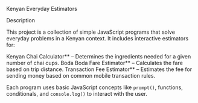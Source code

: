  Kenyan Everyday Estimators 
 
  Description

This project is a collection of simple JavaScript programs that solve everyday problems in a Kenyan context. It includes interactive estimators for:

Kenyan Chai Calculator** – Determines the ingredients needed for a given number of chai cups.
 Boda Boda Fare Estimator** – Calculates the fare based on trip distance.
 Transaction Fee Estimator** – Estimates the fee for sending money based on common mobile transaction rules.

Each program uses basic JavaScript concepts like `prompt()`, functions, conditionals, and `console.log()` to interact with the user.




